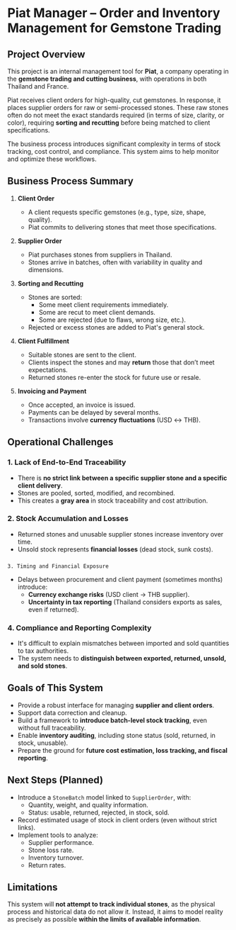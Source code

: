 # Piat Manager – Order and Inventory Management for Gemstone Trading

## Project Overview

This project is an internal management tool for **Piat**, a company operating in the **gemstone trading and cutting business**, with operations in both Thailand and France.

Piat receives client orders for high-quality, cut gemstones. In response, it places supplier orders for raw or semi-processed stones. These raw stones often do not meet the exact standards required (in terms of size, clarity, or color), requiring **sorting and recutting** before being matched to client specifications.

The business process introduces significant complexity in terms of stock tracking, cost control, and compliance. This system aims to help monitor and optimize these workflows.

## Business Process Summary

1. **Client Order**

   - A client requests specific gemstones (e.g., type, size, shape, quality).
   - Piat commits to delivering stones that meet those specifications.
2. **Supplier Order**

   - Piat purchases stones from suppliers in Thailand.
   - Stones arrive in batches, often with variability in quality and dimensions.
3. **Sorting and Recutting**

   - Stones are sorted:
     - Some meet client requirements immediately.
     - Some are recut to meet client demands.
     - Some are rejected (due to flaws, wrong size, etc.).
   - Rejected or excess stones are added to Piat's general stock.
4. **Client Fulfillment**

   - Suitable stones are sent to the client.
   - Clients inspect the stones and may **return** those that don’t meet expectations.
   - Returned stones re-enter the stock for future use or resale.
5. **Invoicing and Payment**

   - Once accepted, an invoice is issued.
   - Payments can be delayed by several months.
   - Transactions involve **currency fluctuations** (USD ↔ THB).

## Operational Challenges

### 1. Lack of End-to-End Traceability

- There is **no strict link between a specific supplier stone and a specific client delivery**.
- Stones are pooled, sorted, modified, and recombined.
- This creates a **gray area** in stock traceability and cost attribution.

### 2. Stock Accumulation and Losses

- Returned stones and unusable supplier stones increase inventory over time.
- Unsold stock represents **financial losses** (dead stock, sunk costs).

### 
    3. Timing and Financial Exposure

- Delays between procurement and client payment (sometimes months) introduce:
  - **Currency exchange risks** (USD client → THB supplier).
  - **Uncertainty in tax reporting** (Thailand considers exports as sales, even if returned).

### 4. Compliance and Reporting Complexity

- It's difficult to explain mismatches between imported and sold quantities to tax authorities.
- The system needs to **distinguish between exported, returned, unsold, and sold stones**.

## Goals of This System

- Provide a robust interface for managing **supplier and client orders**.
- Support data correction and cleanup.
- Build a framework to **introduce batch-level stock tracking**, even without full traceability.
- Enable **inventory auditing**, including stone status (sold, returned, in stock, unusable).
- Prepare the ground for **future cost estimation, loss tracking, and fiscal reporting**.

## Next Steps (Planned)

- Introduce a `StoneBatch` model linked to `SupplierOrder`, with:
  - Quantity, weight, and quality information.
  - Status: usable, returned, rejected, in stock, sold.
- Record estimated usage of stock in client orders (even without strict links).
- Implement tools to analyze:
  - Supplier performance.
  - Stone loss rate.
  - Inventory turnover.
  - Return rates.

## Limitations

This system will **not attempt to track individual stones**, as the physical process and historical data do not allow it. Instead, it aims to model reality as precisely as possible **within the limits of available information**.
